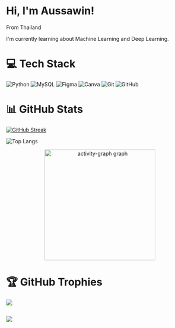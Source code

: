 # Hi, I'm Aussawin!

From Thailand

I'm currently learning about Machine Learning and Deep Learning.

# 💻 Tech Stack
![Python](https://img.shields.io/badge/python-3670A0?style=flat&logo=python&logoColor=ffdd54) ![MySQL](https://img.shields.io/badge/mysql-4479A1.svg?style=flat&logo=mysql&logoColor=white) ![Figma](https://img.shields.io/badge/figma-%23F24E1E.svg?style=flat&logo=figma&logoColor=white) ![Canva](https://img.shields.io/badge/Canva-%2300C4CC.svg?style=flat&logo=Canva&logoColor=white) ![Git](https://img.shields.io/badge/git-%23F05033.svg?style=flat&logo=git&logoColor=white) ![GitHub](https://img.shields.io/badge/github-%23121011.svg?style=flat&logo=github&logoColor=white)

# 📊 GitHub Stats
[![GitHub Streak](https://streak-stats.demolab.com/?user=A5hisa)](https://git.io/streak-stats)

![Top Langs](https://github-readme-stats.vercel.app/api/top-langs/?username=A5hisa&layout=compact)

<div align="center">
  <img src="https://github-readme-activity-graph.vercel.app/graph?username=A5hisa&radius=16&theme=minimal&area=false&order=5&custom_title=My%20Contribution%20Graph&hide_border=false&hide_title=false" height="299" alt="activity-graph graph"  />
</div>

###

###

###

# 🏆 GitHub Trophies
![](https://github-profile-trophy.vercel.app/?username=A5hisa&title=Commits,Experience)

[![](https://visitcount.itsvg.in/api?id=A5hisa&icon=0&color=12)](https://visitcount.itsvg.in)
---

<!-- Proudly created with GPRM ( https://gprm.itsvg.in ) -->

